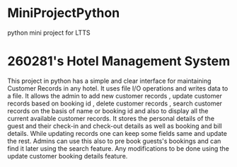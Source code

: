 # MiniProjectPython
python mini project for LTTS

# 260281's Hotel Management System

This project in python has a simple and clear interface for maintaining Customer Records in any hotel. It uses file I/O operations and writes data to a file.
It allows the admin to add new customer records , update customer records based on booking id , delete customer records , search customer records on the basis of name or booking id and also to display all the current available customer records. It stores the personal details of the guest and their check-in and  check-out details as well as booking and bill details. While updating records one can keep some fields same and update the rest. Admins can use this also to pre book guests's bookings and can find it later using the search feature. Any modifications to be done using the update customer booking details feature.
